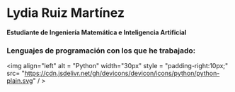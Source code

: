 # Lydia Ruiz Martínez

**Estudiante de Ingeniería Matemática e Inteligencia Artificial**
### Lenguajes de programación con los que he trabajado:

<img align="left" alt = "Python" width="30px" style = "padding-right:10px;" src= "https://cdn.jsdelivr.net/gh/devicons/devicon/icons/python/python-plain.svg" / >
